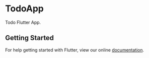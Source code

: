 # TodoApp

Todo Flutter App.

## Getting Started

For help getting started with Flutter, view our online
[documentation](https://flutter.io/).
